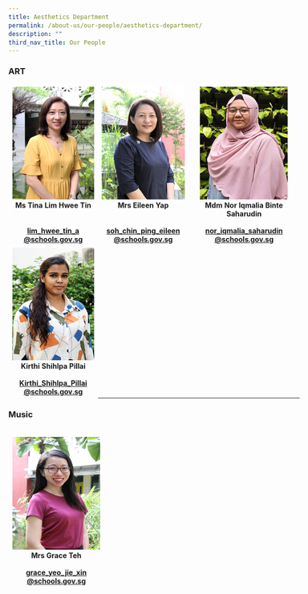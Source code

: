 ```yaml
---
title: Aesthetics Department
permalink: /about-us/our-people/aesthetics-department/
description: ""
third_nav_title: Our People
---
```

### ART

<table style="border-collapse:collapse;border-spacing:0;table-layout: fixed; width: 581px" class="tg">
	<thead>
		<tr>
<th style="border-color:#ffffff;border-style:solid;border-width:1px;text-align:center;">
				<img src="/images/Mdm_Lim_Hwee_Tin_optimisedforweb.jpg" width="175" height="225">
				<br>Ms Tina Lim Hwee Tin<br><br><br>
				<a href="mailto:lim_hwee_tin_a@schools.gov.sg">lim_hwee_tin_a<br>@schools.gov.sg</a></a><br>
</th>
			
<th style="border-color:#ffffff;border-style:solid;border-width:1px;text-align:center;">
				<img src="/images/Mrs_Eileen_Yap_optimisedforweb.jpg" width="175" height="225">
				<br>Mrs Eileen Yap<br><br><br>
				<a href="mailto:soh_chin_ping_eileen@schools.gov.sg">soh_chin_ping_eileen<br>@schools.gov.sg</a></a><br>
</th>
			
<th style="border-color:#ffffff;border-style:solid;border-width:1px;text-align:center;">
				<img src="/images/Iqmalia_optimisedforweb.jpg" width="175" height="225">
				<br>Mdm Nor Iqmalia
Binte Saharudin<br><br>
				<a href="mailto:nor_iqmalia_saharudinh@schools.gov.sg">nor_iqmalia_saharudin<br>@schools.gov.sg</a></a><br>
</th></tr>
	</thead>

<th style="border-color:#ffffff;border-style:solid;border-width:1px;text-align:center;">
				<img src="/images/Kirthi_optimisedforweb.jpg" width="175" height="225">
				<br>Kirthi Shihlpa Pillai<br><br>
				<a href="mailto:Kirthi_Shihlpa_Pillai@schools.gov.sg">Kirthi_Shihlpa_Pillai<br>@schools.gov.sg</a></a><br>
</th>


<table style="border-collapse:collapse;border-spacing:0;table-layout: fixed; width: 581px" class="tg">
	<thead>
		<tr>

### Music
<table style="border-collapse:collapse;border-spacing:0;table-layout: fixed; width: 581px" class="tg">
	<thead>
		<tr>
<th style="border-color:#ffffff;border-style:solid;border-width:1px;text-align:center;">
				<img src="/images/Miss_Grace_Yeo_Jie_Xin_optimisedforweb.jpg" width="175" height="225">
				<br>Mrs Grace Teh<br><br>
				<a href="mailto:grace_yeo_jie_xin@schools.gov.sg">grace_yeo_jie_xin<br>@schools.gov.sg</a></a><br>
</th>
			
<th style="border-color:#ffffff;border-style:solid;border-width:1px;text-align:center;">

<br>
</th>
			
<th style="border-color:#ffffff;border-style:solid;border-width:1px;text-align:center;">

</th></tr>
	</thead>


<table style="border-collapse:collapse;border-spacing:0;table-layout: fixed; width: 581px" class="tg">
	<thead>
		<tr>
			
</tr>
	</thead>


